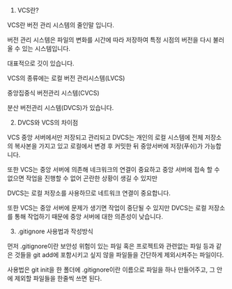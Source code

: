 1. VCS란?

VCS란 버전 관리 시스템의 줄인말 입니다.

버전 관리 시스템은 파일의 변화를 시간에 따라 저장하여 특정 시점의 버전을 다시 불러올 수 있는 시스템입니다.

대표적으로 깃이 있습니다.

VCS의 종류에는 로컬 버전 관리시스템(LVCS)

중앙집중식 버전관리 시스템(CVCS)

분산 버전관리 시스템(DVCS)가 있습니다.

2. DVCS와 VCS의 차이점

VCS 중앙 서버에서만 저장되고 관리되고 DVCS는 개인의 로컬 시스템에 전체 저장소의 복사본을 가지고 있고 로컬에서 변경 후 커밋한 뒤 중앙서버에 저장(푸쉬)가 가능합니다.

또한 VCS는 중앙 서버에 의존해 네크워크의 연결이 중요하고 중앙 서버에 접속 할 수 없으면 작업을 진행할 수 없어 곤란한 상황이 생길 수 있지만

DVCS는 로컬 저장소를 사용하므로 네트워크 연결이 중요합니다.

또한 VCS는 중앙 서버에 문제가 생기면 작업이 중단될 수 있지만 DVCS는 로컬 저장소를 통해 작업하기 때문에 중앙 서버에 대한 의존성이 낮습니다.

3. .gitignore 사용법과 작성방식

먼저 .gitignore이란 보안성 위험이 있는 파일 혹은 프로젝트와 관련없는 파일 등과 같은 것들을 git add에 포함시키고 싶지 않을 파일들을 간단하게 제외시켜주는 파일이다.

사용법은 git init을 한 폴더에 .gitignore이란 이름으로 파일을 하나 만들어주고, 그 안에 제외할 파일들을 한줄씩 쓰면 된다.







